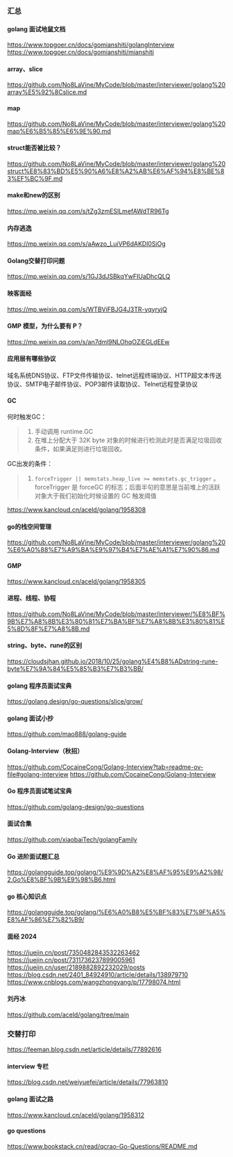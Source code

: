### 汇总

#### golang 面试地鼠文档
https://www.topgoer.cn/docs/gomianshiti/golangInterview
https://www.topgoer.cn/docs/gomianshiti/mianshiti

#### array、slice

https://github.com/No8LaVine/MyCode/blob/master/interviewer/golang%20array%E5%92%8Cslice.md

#### map

https://github.com/No8LaVine/MyCode/blob/master/interviewer/golang%20map%E6%B5%85%E6%9E%90.md

#### struct能否被比较？

https://github.com/No8LaVine/MyCode/blob/master/interviewer/golang%20struct%E8%83%BD%E5%90%A6%E8%A2%AB%E6%AF%94%E8%BE%83%EF%BC%9F.md

#### make和new的区别

https://mp.weixin.qq.com/s/tZg3zmESlLmefAWdTR96Tg

#### 内存逃逸

https://mp.weixin.qq.com/s/aAwzo_LuiVP6dAKDl0SiOg

#### Golang交替打印问题

https://mp.weixin.qq.com/s/1GJ3dJSBkqYwFIUaDhcQLQ

#### 映客面经

https://mp.weixin.qq.com/s/WTBViFBJG4J3TR-yqyryjQ

#### GMP 模型，为什么要有 P？

https://mp.weixin.qq.com/s/an7dml9NLOhqOZjEGLdEEw

#### 应用层有哪些协议

域名系统DNS协议、FTP文件传输协议、telnet远程终端协议、HTTP超文本传送协议、SMTP电子邮件协议、POP3邮件读取协议、Telnet远程登录协议

#### GC

何时触发GC：

>1. 手动调用 runtime.GC
>2. 在堆上分配大于 32K byte 对象的时候进行检测此时是否满足垃圾回收条件，如果满足则进行垃圾回收。

GC出发的条件：

> 1. `forceTrigger || memstats.heap_live >= memstats.gc_trigger` 。forceTrigger 是 forceGC 的标志；后面半句的意思是当前堆上的活跃对象大于我们初始化时候设置的 GC 触发阈值

https://www.kancloud.cn/aceld/golang/1958308

#### go的栈空间管理

https://github.com/No8LaVine/MyCode/blob/master/interviewer/golang%20%E6%A0%88%E7%A9%BA%E9%97%B4%E7%AE%A1%E7%90%86.md

#### GMP

https://www.kancloud.cn/aceld/golang/1958305

#### 进程、线程、协程

https://github.com/No8LaVine/MyCode/blob/master/interviewer/%E8%BF%9B%E7%A8%8B%E3%80%81%E7%BA%BF%E7%A8%8B%E3%80%81%E5%8D%8F%E7%A8%8B.md

#### string、byte、rune的区别

https://cloudsjhan.github.io/2018/10/25/golang%E4%B8%ADstring-rune-byte%E7%9A%84%E5%85%B3%E7%B3%BB/

#### golang 程序员面试宝典
https://golang.design/go-questions/slice/grow/

#### golang 面试小抄
https://github.com/mao888/golang-guide

#### Golang-Interview（秋招）
https://github.com/CocaineCong/Golang-Interview?tab=readme-ov-file#golang-interview
https://github.com/CocaineCong/Golang-Interview

#### Go 程序员面试笔试宝典
https://github.com/golang-design/go-questions

#### 面试合集
https://github.com/xiaobaiTech/golangFamily

#### Go 进阶面试题汇总
https://golangguide.top/golang/%E9%9D%A2%E8%AF%95%E9%A2%98/2.Go%E8%BF%9B%E9%98%B6.html

#### go 核心知识点
https://golangguide.top/golang/%E6%A0%B8%E5%BF%83%E7%9F%A5%E8%AF%86%E7%82%B9/

#### 面经 2024
https://juejin.cn/post/7350482843532263462
https://juejin.cn/post/7311736237899005961
https://juejin.cn/user/2189882892232029/posts
https://blog.csdn.net/2401_84924910/article/details/138979710
https://www.cnblogs.com/wangzhongyang/p/17798074.html

#### 刘丹冰
https://github.com/aceld/golang/tree/main

### 交替打印
https://feeman.blog.csdn.net/article/details/77892616

#### interview 专栏
https://blog.csdn.net/weiyuefei/article/details/77963810

#### golang 面试之路
https://www.kancloud.cn/aceld/golang/1958312

#### go questions
https://www.bookstack.cn/read/qcrao-Go-Questions/README.md

